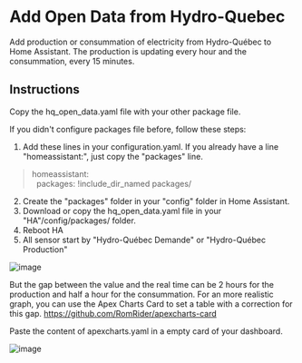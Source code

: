 # Add Open Data from Hydro-Quebec

Add production or consummation of electricity from Hydro-Québec to Home Assistant.
The production is updating every hour and the consummation, every 15 minutes.

## Instructions

Copy the hq_open_data.yaml file with your other package file.

If you didn't configure packages file before, follow these steps:

1. Add these lines in your configuration.yaml. If you already have a line "homeassistant:", just copy the "packages" line.

> homeassistant: <BR>
> &nbsp;&nbsp;packages: !include_dir_named packages/
  
2. Create the "packages" folder in your "config" folder in Home Assistant.    
2. Download or copy the hq_open_data.yaml file in your "HA"/config/packages/ folder.
3. Reboot HA
4. All sensor start by "Hydro-Québec Demande" or "Hydro-Québec Production"
  
![image](https://user-images.githubusercontent.com/31359825/216670708-8f10c75a-950f-4f8e-86b8-76322bf1350f.png)

But the gap between the value and the real time can be 2 hours for the production and half a hour for the consummation.
For an more realistic graph, you can use the Apex Charts Card to set a table with a correction for this gap.
https://github.com/RomRider/apexcharts-card

Paste the content of apexcharts.yaml in a empty card of your dashboard.

![image](https://user-images.githubusercontent.com/31359825/216670487-d964d539-a2d7-4c67-b0df-c38698cc6bd2.png)

